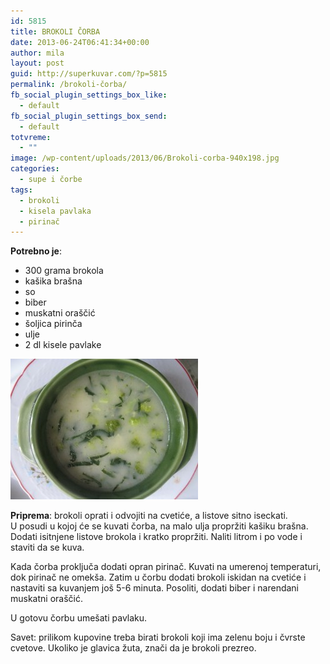 ```yaml
---
id: 5815
title: BROKOLI ČORBA
date: 2013-06-24T06:41:34+00:00
author: mila
layout: post
guid: http://superkuvar.com/?p=5815
permalink: /brokoli-čorba/
fb_social_plugin_settings_box_like:
  - default
fb_social_plugin_settings_box_send:
  - default
totvreme:
  - ""
image: /wp-content/uploads/2013/06/Brokoli-corba-940x198.jpg
categories:
  - supe i čorbe
tags:
  - brokoli
  - kisela pavlaka
  - pirinač
---
```

**Potrebno je**:

  * 300 grama brokola
  * kašika brašna
  * so
  * biber
  * muskatni oraščić
  * šoljica pirinča
  * ulje
  * 2 dl kisele pavlake

<img class="alignnone size-medium wp-image-5817" src="/wp-content/uploads/2013/06/Brokoli-corba-300x225.jpg" alt="Brokoli corba" width="300" height="225" /> 

**Priprema**: brokoli oprati i odvojiti na cvetiće, a listove sitno iseckati.  
U posudi u kojoj će se kuvati čorba, na malo ulja propržiti kašiku brašna. Dodati isitnjene listove brokola i kratko propržiti. Naliti litrom i po vode i staviti da se kuva.

Kada čorba proključa dodati opran pirinač. Kuvati na umerenoj temperaturi, dok pirinač ne omekša. Zatim u čorbu dodati brokoli iskidan na cvetiće i nastaviti sa kuvanjem još 5-6 minuta. Posoliti, dodati biber i narendani muskatni oraščić.

U gotovu čorbu umešati pavlaku.

Savet: prilikom kupovine treba birati brokoli koji ima zelenu boju i čvrste cvetove. Ukoliko je glavica žuta, znači da je brokoli prezreo.
